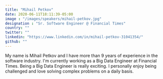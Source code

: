 ```yaml
---
title: "Mihail Petkov"
date: 2020-06-11T18:11:39-05:00
image : "/images/speakers/mihail-petkov.jpg"
designation : "Sr. Software Engineer @ Financial Times"
country: ""
twitter: ""
linkedin: "https://www.linkedin.com/in/mihail-petkov-31041354/"
github: ""
---
```


My name is Mihail Petkov and I have more than 9 years of experience in the software industry. I'm currently working as a Big Data Engineer at Financial Times. Being a Big Data Engineer is really exciting. I personally enjoy being challenged and love solving complex problems on a daily basis.